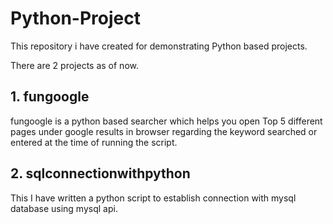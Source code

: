 # Python-Project
This repository i have created for demonstrating Python based projects.

There are 2 projects as of now.<br>

<h2>1. fungoogle</h2>
fungoogle is a python based searcher which helps you open Top 5 different pages under google results in browser regarding the keyword searched or entered
at the time of running the script.<br>

<h2>2. sqlconnectionwithpython</h2>
This I have written a python script to establish connection with mysql database using mysql api.
